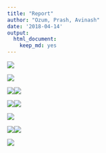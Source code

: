 ```yaml
---
title: "Report"
author: "Ozum, Prash, Avinash"
date: '2018-04-14'
output: 
  html_document:
    keep_md: yes
---
```









![](/Users/avinash/Documents/MDS/block6/dsci554/DS_language_analysis/results/report_files/figure-html/unnamed-chunk-3-1.png)<!-- -->

![](/Users/avinash/Documents/MDS/block6/dsci554/DS_language_analysis/results/report_files/figure-html/unnamed-chunk-4-1.png)<!-- -->

![](/Users/avinash/Documents/MDS/block6/dsci554/DS_language_analysis/results/report_files/figure-html/unnamed-chunk-5-1.png)<!-- -->![](/Users/avinash/Documents/MDS/block6/dsci554/DS_language_analysis/results/report_files/figure-html/unnamed-chunk-5-2.png)<!-- -->


![](/Users/avinash/Documents/MDS/block6/dsci554/DS_language_analysis/results/report_files/figure-html/unnamed-chunk-6-1.png)<!-- -->![](/Users/avinash/Documents/MDS/block6/dsci554/DS_language_analysis/results/report_files/figure-html/unnamed-chunk-6-2.png)<!-- -->

![](/Users/avinash/Documents/MDS/block6/dsci554/DS_language_analysis/results/report_files/figure-html/unnamed-chunk-7-1.png)<!-- -->


![](/Users/avinash/Documents/MDS/block6/dsci554/DS_language_analysis/results/report_files/figure-html/unnamed-chunk-8-1.png)<!-- -->![](/Users/avinash/Documents/MDS/block6/dsci554/DS_language_analysis/results/report_files/figure-html/unnamed-chunk-8-2.png)<!-- -->


![](/Users/avinash/Documents/MDS/block6/dsci554/DS_language_analysis/results/report_files/figure-html/unnamed-chunk-9-1.png)<!-- -->

